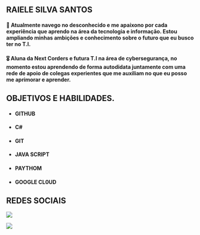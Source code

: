 ## RAIELE SILVA SANTOS


#### 🎒 Atualmente navego no desconhecido e me apaixono por cada experiência que aprendo na área da tecnologia e informação. Estou ampliando minhas ambições e conhecimento sobre o futuro que eu busco ter no T.I.


#### 🎖️ Aluna da Next Corders e futura T.I na área de cybersegurança, no momento estou aprendendo de forma autodidata juntamente com uma rede de apoio de colegas experientes que me auxiliam no que eu posso me aprimorar e aprender. 


## OBJETIVOS E HABILIDADES.

*  #### GITHUB
*  #### C#
*  #### GIT
* #### JAVA SCRIPT
* #### PAYTHOM 
* #### GOOGLE CL0UD





## REDES SOCIAIS  

  <a href="https://www.instagram.com/raiele.silva_/" target="_blank"><img src="https://img.shields.io/badge/-Instagram-%23E4405F?style=for-the-badge&logo=instagram&logoColor=white" target="_blank"></a>

  <a href = "mailto:Santosraiele21@gmail.com"><img src="https://img.shields.io/badge/-Gmail-%23333?style=for-the-badge&logo=gmail&logoColor=white" target="_blank"></a>
